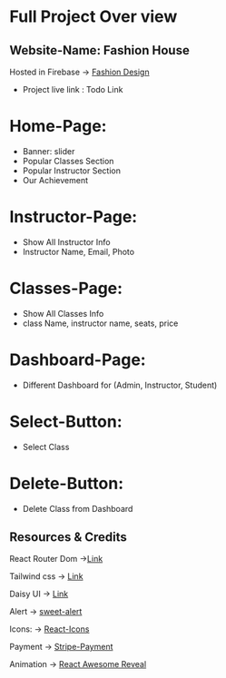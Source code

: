 # Full Project Over view

## Website-Name: Fashion House

 Hosted in Firebase -> [Fashion Design]()
* Project live link : Todo Link

# Home-Page:

* Banner: slider
* Popular Classes Section
* Popular Instructor Section
* Our Achievement

# Instructor-Page:

* Show All Instructor Info
* Instructor Name, Email, Photo

# Classes-Page:

* Show All Classes Info
* class Name, instructor name, seats, price

# Dashboard-Page:
* Different Dashboard for (Admin, Instructor, Student)


# Select-Button:

* Select Class

# Delete-Button:

* Delete Class from Dashboard

## Resources & Credits

React Router Dom ->[Link](https://reactrouter.com/en/main/start/tutorial)

Tailwind css -> [Link](https://tailwindcss.com/)

Daisy UI -> [Link](https://daisyui.com/)

Alert -> [sweet-alert](https://sweetalert2.github.io/)

Icons: -> [React-Icons](https://react-icons.github.io/react-icons/)

Payment -> [Stripe-Payment](https://stripe.com/)

Animation -> [React Awesome Reveal](https://react-awesome-reveal.morello.dev/)

